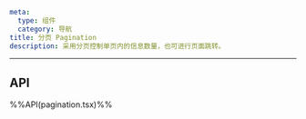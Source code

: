 ```yaml
meta:
  type: 组件
  category: 导航
title: 分页 Pagination
description: 采用分页控制单页内的信息数量，也可进行页面跳转。
```
---

<!--@include: ./__demo__/basic.md-->

<!--@include: ./__demo__/ellipsis.md-->

<!--@include: ./__demo__/page-size.md-->

<!--@include: ./__demo__/jumper.md-->

<!--@include: ./__demo__/size.md-->

<!--@include: ./__demo__/simple.md-->

<!--@include: ./__demo__/total.md-->

<!--@include: ./__demo__/all.md-->

<!--@include: ./__demo__/custom.md-->

## API

%%API(pagination.tsx)%%
